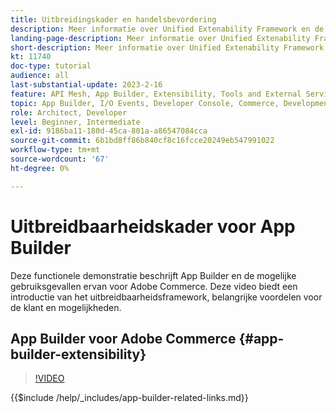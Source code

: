 ```yaml
---
title: Uitbreidingskader en handelsbevordering
description: Meer informatie over Unified Extenability Framework en de handelavond
landing-page-description: Meer informatie over Unified Extenability Framework en de handelavond
short-description: Meer informatie over Unified Extenability Framework en de handelavond
kt: 11740
doc-type: tutorial
audience: all
last-substantial-update: 2023-2-16
feature: API Mesh, App Builder, Extensibility, Tools and External Services, Eventing, Backend Development
topic: App Builder, I/O Events, Developer Console, Commerce, Development, Integrations
role: Architect, Developer
level: Beginner, Intermediate
exl-id: 9186ba11-180d-45ca-801a-a86547084cca
source-git-commit: 6b1bd8ff86b840cf8c16fcce20249eb547991022
workflow-type: tm+mt
source-wordcount: '67'
ht-degree: 0%

---
```


# Uitbreidbaarheidskader voor App Builder

Deze functionele demonstratie beschrijft App Builder en de mogelijke gebruiksgevallen ervan voor Adobe Commerce. Deze video biedt een introductie van het uitbreidbaarheidsframework, belangrijke voordelen voor de klant en mogelijkheden.

## App Builder voor Adobe Commerce {#app-builder-extensibility}

>[!VIDEO](https://video.tv.adobe.com/v/3447484?learn=on&captions=dut)

{{$include /help/_includes/app-builder-related-links.md}}
